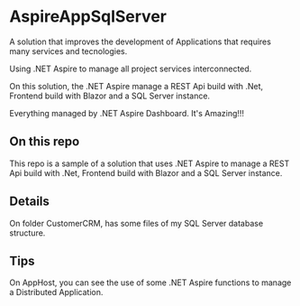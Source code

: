 # AspireAppSqlServer

A solution that improves the development of Applications that requires many services and tecnologies. 

Using .NET Aspire to manage all project services interconnected. 

On this solution, the .NET Aspire manage a REST Api build with .Net, Frontend build with Blazor and a SQL Server instance. 

Everything managed by .NET Aspire Dashboard. It's Amazing!!!

## On this repo

This repo is a sample of a solution that uses .NET Aspire to manage a REST Api build with .Net, Frontend build with Blazor and a SQL Server instance.

## Details

On folder CustomerCRM, has some files of my SQL Server database structure.

## Tips

On AppHost, you can see the use of some .NET Aspire functions to manage a Distributed Application.
